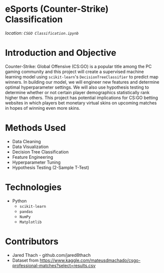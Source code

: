 # eSports (Counter-Strike) Classification
*location: `CSGO Classification.ipynb`*

# Introduction and Objective
Counter-Strike: Global Offensive (CS:GO) is a popular title among the PC gaming community and this project will create a supervised machine learning model using `scikit-learn`'s `DecisionTreeClassifier` to predict map winners. In building our model, we will engineer new features and determine optimal hyperparameter settings. We will also use hypothesis testing to determine whether or not certain player demographics statistically rank higher than others. This project has potential implications for CS:GO betting websites in which players bet monetary virtual skins on upcoming matches in hopes of winning even more skins.

# Methods Used
- Data Cleaning
- Data Visualization
- Decision Tree Classification
- Feature Engineering
- Hyperparameter Tuning
- Hypothesis Testing (2-Sample T-Test)

# Technologies
- Python
  - `scikit-learn`
  - `pandas`
  - `NumPy`
  - `Matplotlib`

# Contributors
- Jared Thach - github.com/jared8thach
- Dataset from https://www.kaggle.com/mateusdmachado/csgo-professional-matches?select=results.csv
